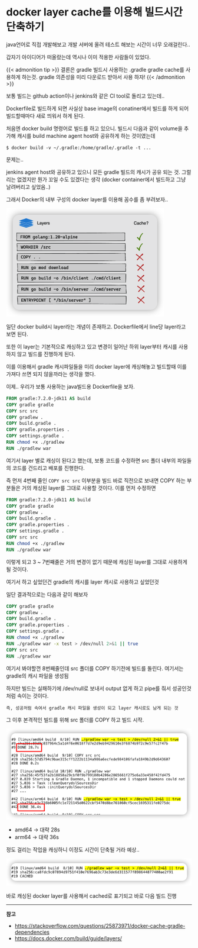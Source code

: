 # docker layer cache를 이용해 빌드시간 단축하기


java언어로 직접 개발해보고 개발 서버에 올려 테스트 해보는 시간이 너무 오래걸린다.. 

갑자기 아이디어가 떠올랐는데 역시나 이미 적용한 사람들이 있었다. 

{{< admonition tip >}}
결론은 gradle 빌드시 사용하는 .gradle gradle cache를 사용하게 하는것.
gradle 의존성을 미리 다운로드 받아서 사용 하자!
{{< /admonition >}}

<!--more-->

보통 빌드는 github action이나 jenkins와 같은 CI tool로 돌리고 있는데..

Dockerfile로 빌드하게 되면 사실상 base image의 conatiner에서 빌드를 하게 되어 빌드할때마다 새로 띄워서 하게 된다. 

처음엔 docker build 명령어로 빌드를 하고 있으니. 빌드시 다음과 같이 volume을 추가해 캐시를 build machine agent host와 공유하게 하는 것이였는데

```shell
$ docker build -v ~/.gradle:/home/gradle/.gradle -t ...
```

문제는..

jenkins agent host와 공유하고 있으니 모든 gradle 빌드의 캐시가 공유 되는 것. 그럴리는 없겠지만 뭔가 꼬일 수도 있겠다는 생각 (docker container에서 빌드하고 그냥 날려버리고 싶었음..)

그래서 Docker의 내부 구성의 docker layer를 이용해 꼼수를 좀 부려보자..

![docker layer](image-20240201-081024.png "https://docs.docker.com/build/guide/layers/")

일단 docker build시 layer라는 개념이 존재하고. Dockerfile에서 line당 layer라고 보면 된다.

또한 이 layer는 기본적으로 캐싱하고 있고 변경이 일어난 하위 layer부터 캐시를 사용하지 않고 빌드를 진행하게 된다.

이를 이용해서 gradle 캐시파일들을 미리 docker layer에 캐싱해놓고 빌드할때 이를 가져다 쓰면 되지 않을까라는 생각을 했다.

이제.. 우리가 보통 사용하는 java빌드용 Dockerfile을 보자.

```dockerfile
FROM gradle:7.2.0-jdk11 AS build
COPY gradle gradle
COPY src src
COPY gradlew .
COPY build.gradle .
COPY gradle.properties .
COPY settings.gradle .
RUN chmod +x ./gradlew
RUN ./gradlew war
```

여기서 layer 별로 캐싱이 된다고 했는데, 보통 코드를 수정하면 src 폴더 내부의 파일들의 코드를 건드리고 배포를 진행한다.

즉 먼저 4번째 줄인 `COPY src src` 이부분을 빌드 바로 직전으로 보내면 COPY 하는 부분들은 거의 캐싱된 layer를 그대로 사용할 것이다. 이를 먼저 수정하면

```dockerfile
FROM gradle:7.2.0-jdk11 AS build
COPY gradle gradle
COPY gradlew .
COPY build.gradle .
COPY gradle.properties .
COPY settings.gradle .
COPY src src
RUN chmod +x ./gradlew
RUN ./gradlew war
```

이렇게 되고 3 ~ 7번째줄은 거의 변경이 없기 때문에 캐싱된 layer를 그대로 사용하게 될 것이다. 

여기서 하고 싶었던건 gradle의 캐시를 layer 캐시로 사용하고 싶었던것 

일단 결과적으로는 다음과 같이 해보자

```dockerfile
COPY gradle gradle
COPY gradlew .
COPY build.gradle .
COPY gradle.properties .
COPY settings.gradle .
RUN chmod +x ./gradlew
RUN ./gradlew war -x test > /dev/null 2>&1 || true
COPY src src
RUN ./gradlew war
```

여기서 봐야할껀 8번째줄인데 src 폴더를 COPY 하기전에 빌드를 돌린다. 여기서는 gradle의 캐시 파일을 생성됨

하지만 빌드는 실패하기에 /dev/null로 보내서 output 없게 하고 pipe를 줘서 성공인것 처럼 속이는 것이다.

`즉, 성공처럼 속여서 gradle 캐시 파일을 생성이 되고 layer 캐시로도 남게 되는 것`

그 이후 본격적인 빌드를 위해 src 폴더를 COPY 하고 빌드 시작.

![docker layer 결과](image-20240201-082544.png "빌드 소요 시간")

* amd64 → 대략 28s
* arm64 → 대략 36s 

정도 걸리는 작업을 캐싱하니 이정도 시간이 단축될 거라 예상..

![docker layer cached](image-20240202-020247.png "cached")

바로 캐싱된 docker layer를 사용해서 cached로 표기되고 바로 다음 빌드 진행

---

**참고**

* https://stackoverflow.com/questions/25873971/docker-cache-gradle-dependencies
* https://docs.docker.com/build/guide/layers/
